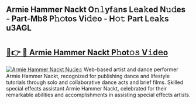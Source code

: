 ## Armie Hammer Nackt O𝚗𝚕yf𝚊ns L𝚎a𝚔ed N𝚞𝚍es - Part-Mb8 P𝚑𝚘tos Vi𝚍𝚎o - H𝚘𝚝 Part L𝚎a𝚔s u3AGL

# <h2><a href="http://kf2ro4.oniu.top/?m=Armie+Hammer+Nackt">🔗👉 🔴 Armie Hammer Nackt P𝚑ot𝚘𝚜 V𝚒d𝚎o</a></h2>

[![Armie Hammer Nackt Nu𝚍e𝚜](https://i.imgur.com/0qMVB7G.gif)](http://kf2ro4.oniu.top/?m=Armie+Hammer+Nackt)
Web-based artist and dance performer Armie Hammer Nackt, recognized for publishing dance and lifestyle tutorials through solo and collaborative dance acts and brief films. Skilled special effects assistant Armie Hammer Nackt, celebrated for their remarkable abilities and accomplishments in assisting special effects artists.  
